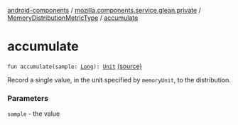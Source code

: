 [android-components](../../index.md) / [mozilla.components.service.glean.private](../index.md) / [MemoryDistributionMetricType](index.md) / [accumulate](./accumulate.md)

# accumulate

`fun accumulate(sample: `[`Long`](https://kotlinlang.org/api/latest/jvm/stdlib/kotlin/-long/index.html)`): `[`Unit`](https://kotlinlang.org/api/latest/jvm/stdlib/kotlin/-unit/index.html) [(source)](https://github.com/mozilla-mobile/android-components/blob/master/components/service/glean/src/main/java/mozilla/components/service/glean/private/MemoryDistributionMetricType.kt#L38)

Record a single value, in the unit specified by `memoryUnit`, to the distribution.

### Parameters

`sample` - the value